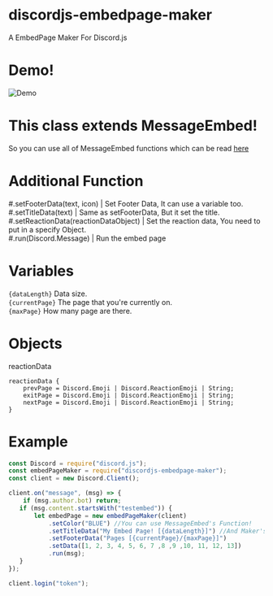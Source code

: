 # discordjs-embedpage-maker

A EmbedPage Maker For Discord.js

# Demo!

![Demo](https://raw.githubusercontent.com/xhayper/discordjs-embedpage-maker/master/demo.gif)

# This class extends MessageEmbed!

So you can use all of MessageEmbed functions which can be read [here](https://discord.js.org/#/docs/main/stable/class/MessageEmbed)

# Additional Function

\#.setFooterData(text, icon) | Set Footer Data, It can use a variable too.<br>
\#.setTitleData(text) | Same as setFooterData, But it set the title.<br>
\#.setReactionData(reactionDataObject) | Set the reaction data, You need to put in a specify Object.<br>
\#.run(Discord.Message) | Run the embed page

# Variables
`{dataLength}` Data size.<br>
`{currentPage}` The page that you're currently on.<br>
`{maxPage}` How many page are there.

# Objects

reactionData
```
reactionData {
    prevPage = Discord.Emoji | Discord.ReactionEmoji | String;
    exitPage = Discord.Emoji | Discord.ReactionEmoji | String;
    nextPage = Discord.Emoji | Discord.ReactionEmoji | String;
}
 ```

# Example

```js
const Discord = require("discord.js");
const embedPageMaker = require("discordjs-embedpage-maker");
const client = new Discord.Client();

client.on("message", (msg) => {
    if (msg.author.bot) return;
   if (msg.content.startsWith("testembed")) {
       let embedPage = new embedPageMaker(client)
           .setColor("BLUE") //You can use MessageEmbed's Function!
           .setTitleData("My Embed Page! [{dataLength}]") //And Maker's Function!
           .setFooterData("Pages [{currentPage}/{maxPage}]")
           .setData([1, 2, 3, 4, 5, 6, 7 ,8 ,9 ,10, 11, 12, 13])
           .run(msg);
   }
});

client.login("token");
```
